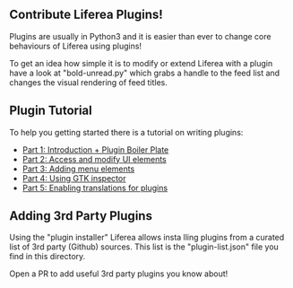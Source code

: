 ## Contribute Liferea Plugins!

Plugins are usually in Python3 and it is easier than ever to change
core behaviours of Liferea using plugins!

To get an idea how simple it is to modify or extend Liferea with 
a plugin have a look at "bold-unread.py" which grabs a handle to
the feed list and changes the visual rendering of feed titles.

## Plugin Tutorial

To help you getting started there is a tutorial on writing plugins:

- [Part 1: Introduction + Plugin Boiler Plate](https://lzone.de/liferea/blog/Writing-Liferea-Plugins-Tutorial-Part-1)
- [Part 2: Access and modify UI elements](https://lzone.de/liferea/blog/Writing-Liferea-Plugins-Tutorial-Part-2)
- [Part 3: Adding menu elements](https://lzone.de/liferea/blog/Writing-Liferea-Plugins-Tutorial-Part-3)
- [Part 4: Using GTK inspector](https://lzone.de/liferea/blog/Writing-Liferea-Plugins-Tutorial-Part-4)
- [Part 5: Enabling translations for plugins](https://lzone.de/liferea/blog/Writing-Liferea-Plugins-Tutorial-Part-5)

## Adding 3rd Party Plugins

Using the "plugin installer" Liferea allows insta  lling plugins
from a curated list of 3rd party (Github) sources. This list is
the "plugin-list.json" file you find in this directory.

Open a PR to add useful 3rd party plugins you know about!
